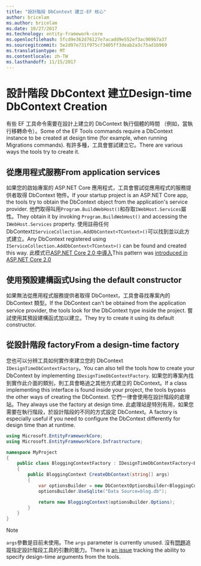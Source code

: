 ```yaml
---
title: "設計階段 DbContext 建立-EF 核心"
author: bricelam
ms.author: bricelam
ms.date: 10/27/2017
ms.technology: entity-framework-core
ms.openlocfilehash: 5fcd9e362d76127e7acadd9e552ef3ac90967a37
ms.sourcegitcommit: 5e2d97e731f975cf3405ff3deab2a3c75ad1b969
ms.translationtype: MT
ms.contentlocale: zh-TW
ms.lasthandoff: 11/15/2017
---
```

<a name="design-time-dbcontext-creation"></a><span data-ttu-id="40bc7-102">設計階段 DbContext 建立</span><span class="sxs-lookup"><span data-stu-id="40bc7-102">Design-time DbContext Creation</span></span>
==============================
<span data-ttu-id="40bc7-103">有些 EF 工具命令需要在設計上建立的 DbContext 執行個體的時間 （例如，當執行移轉命令）。</span><span class="sxs-lookup"><span data-stu-id="40bc7-103">Some of the EF Tools commands require a DbContext instance to be created at design time (for example, when running Migrations commands).</span></span> <span data-ttu-id="40bc7-104">有許多種，工具會嘗試建立它。</span><span class="sxs-lookup"><span data-stu-id="40bc7-104">There are various ways the tools try to create it.</span></span>

<a name="from-application-services"></a><span data-ttu-id="40bc7-105">從應用程式服務</span><span class="sxs-lookup"><span data-stu-id="40bc7-105">From application services</span></span>
-------------------------
<span data-ttu-id="40bc7-106">如果您的啟始專案的 ASP.NET Core 應用程式，工具會嘗試從應用程式的服務提供者取得 DbContext 物件。</span><span class="sxs-lookup"><span data-stu-id="40bc7-106">If your startup project is an ASP.NET Core app, the tools try to obtain the DbContext object from the application's service provider.</span></span> <span data-ttu-id="40bc7-107">他們取得叫用`Program.BuildWebHost()`和存取`IWebHost.Services`屬性。</span><span class="sxs-lookup"><span data-stu-id="40bc7-107">They obtain it by invoking `Program.BuildWebHost()` and accessing the `IWebHost.Services` property.</span></span> <span data-ttu-id="40bc7-108">使用註冊任何 DbContext`IServiceCollection.AddDbContext<TContext>()`可以找到並以此方式建立。</span><span class="sxs-lookup"><span data-stu-id="40bc7-108">Any DbContext registered using `IServiceCollection.AddDbContext<TContext>()` can be found and created this way.</span></span> <span data-ttu-id="40bc7-109">此模式已[ASP.NET Core 2.0 中導入][1]</span><span class="sxs-lookup"><span data-stu-id="40bc7-109">This pattern was [introduced in ASP.NET Core 2.0][1]</span></span>

<a name="using-the-default-constructor"></a><span data-ttu-id="40bc7-110">使用預設建構函式</span><span class="sxs-lookup"><span data-stu-id="40bc7-110">Using the default constructor</span></span>
-----------------------------
<span data-ttu-id="40bc7-111">如果無法從應用程式服務提供者取得 DbContext，工具會尋找專案內的 DbContext 類型。</span><span class="sxs-lookup"><span data-stu-id="40bc7-111">If the DbContext can't be obtained from the application service provider, the tools look for the DbContext type inside the project.</span></span> <span data-ttu-id="40bc7-112">嘗試使用其預設建構函式加以建立。</span><span class="sxs-lookup"><span data-stu-id="40bc7-112">They try to create it using its default constructor.</span></span>

<a name="from-a-design-time-factory"></a><span data-ttu-id="40bc7-113">從設計階段 factory</span><span class="sxs-lookup"><span data-stu-id="40bc7-113">From a design-time factory</span></span>
--------------------------
<span data-ttu-id="40bc7-114">您也可以分辨工具如何實作來建立您的 DbContext `IDesignTimeDbContextFactory`。</span><span class="sxs-lookup"><span data-stu-id="40bc7-114">You can also tell the tools how to create your DbContext by implementing `IDesignTimeDbContextFactory`.</span></span> <span data-ttu-id="40bc7-115">如果您的專案內找到實作此介面的類別，則工具會略過之其他方式建立的 DbContext。</span><span class="sxs-lookup"><span data-stu-id="40bc7-115">If a class implementing this interface is found inside your project, the tools bypass the other ways of creating the DbContext.</span></span>
<span data-ttu-id="40bc7-116">它們一律會使用在設計階段的處理站。</span><span class="sxs-lookup"><span data-stu-id="40bc7-116">They always use the factory at design time.</span></span> <span data-ttu-id="40bc7-117">此處理站是特別有用，如果您需要在執行階段，於設計階段的不同的方式設定 DbContext。</span><span class="sxs-lookup"><span data-stu-id="40bc7-117">A factory is especially useful if you need to configure the DbContext differently for design time than at runtime.</span></span>

``` csharp
using Microsoft.EntityFrameworkCore;
using Microsoft.EntityFrameworkCore.Infrastructure;

namespace MyProject
{
    public class BloggingContextFactory : IDesignTimeDbContextFactory<BloggingContext>
    {
        public BloggingContext CreateDbContext(string[] args)
        {
            var optionsBuilder = new DbContextOptionsBuilder<BloggingContext>();
            optionsBuilder.UseSqlite("Data Source=blog.db");

            return new BloggingContext(optionsBuilder.Options);
        }
    }
}
```

> [!NOTE]
> <span data-ttu-id="40bc7-118">`args`參數是目前未使用。</span><span class="sxs-lookup"><span data-stu-id="40bc7-118">The `args` parameter is currently unused.</span></span> <span data-ttu-id="40bc7-119">沒有[問題][ 2]追蹤指定設計階段工具的引數的能力。</span><span class="sxs-lookup"><span data-stu-id="40bc7-119">There is [an issue][2] tracking the ability to specify design-time arguments from the tools.</span></span>

  [1]: https://docs.microsoft.com/aspnet/core/migration/1x-to-2x/#update-main-method-in-programcs
  [2]: https://github.com/aspnet/EntityFrameworkCore/issues/8332

